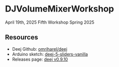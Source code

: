 # DJVolumeMixerWorkshop

April 19th, 2025
Fifth Workshop Spring 2025

## Resources

- Deej Github: [omriharel/deej](https://github.com/omriharel/deej)
- Arduino sketch: [deej-5-sliders-vanilla](https://github.com/omriharel/deej/blob/master/arduino/deej-5-sliders-vanilla/deej-5-sliders-vanilla.ino)
- Releases page: [deej v0.9.10](https://github.com/omriharel/deej/releases/tag/v0.9.10)
